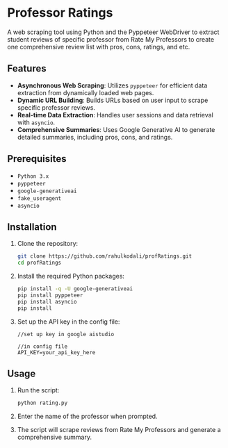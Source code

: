 # Professor Ratings
A web scraping tool using Python and the Pyppeteer WebDriver to extract student reviews of specific professor from Rate My Professors to create one comprehensive review list with pros, cons, ratings, and etc.

## Features

- **Asynchronous Web Scraping**: Utilizes `pyppeteer` for efficient data extraction from dynamically loaded web pages.
- **Dynamic URL Building**: Builds URLs based on user input to scrape specific professor reviews.
- **Real-time Data Extraction**: Handles user sessions and data retrieval with `asyncio`.
- **Comprehensive Summaries**: Uses Google Generative AI to generate detailed summaries, including pros, cons, and ratings.

## Prerequisites

- `Python 3.x`
- `pyppeteer`
- `google-generativeai`
- `fake_useragent`
- `asyncio`

## Installation

1. Clone the repository:

    ```sh
    git clone https://github.com/rahulkodali/profRatings.git
    cd profRatings
    ```

2. Install the required Python packages:

    ```sh
    pip install -q -U google-generativeai
    pip install pyppeteer
    pip install asyncio
    pip install 
    ```

3. Set up the API key in the config file:

    ```plaintext
    //set up key in google aistudio
    
    //in config file
    API_KEY=your_api_key_here
    ```


## Usage

1. Run the script:

    ```sh
    python rating.py
    ```

2. Enter the name of the professor when prompted.

3. The script will scrape reviews from Rate My Professors and generate a comprehensive summary.
